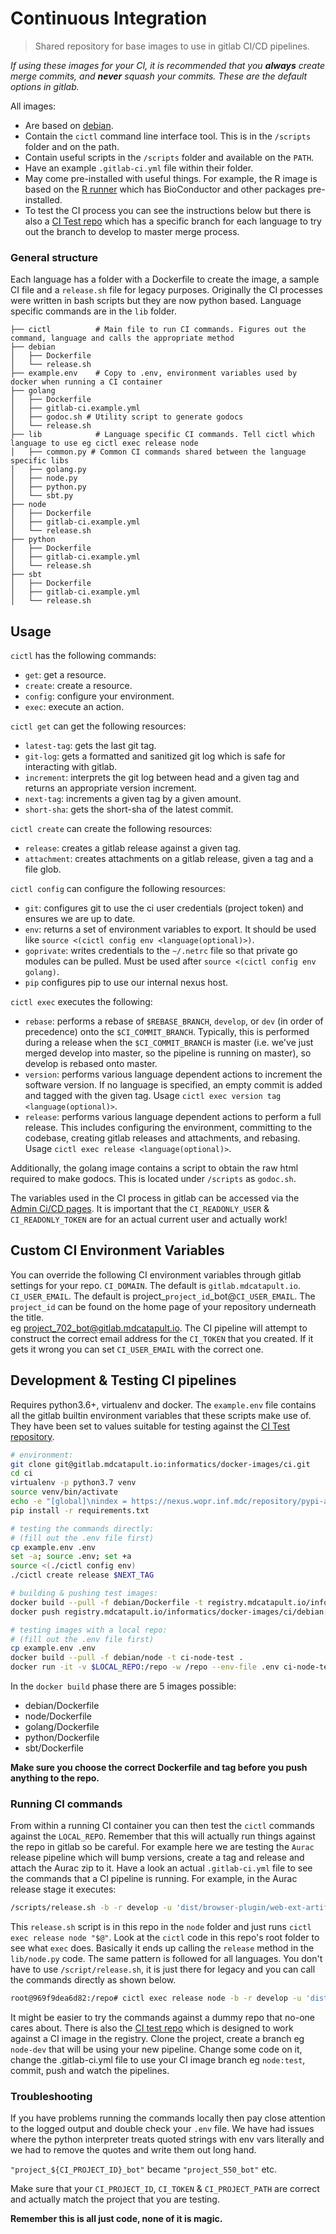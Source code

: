 # Continuous Integration

> Shared repository for base images to use in gitlab CI/CD pipelines.

*If using these images for your CI, it is recommended that you **always** create merge commits, and **never** squash your commits. These are the default options in gitlab.*

All images:
* Are based on [debian](https://www.debian.org/).
* Contain the `cictl` command line interface tool. This is in the `/scripts` folder and on the path.
* Contain useful scripts in the `/scripts` folder and available on the `PATH`.
* Have an example `.gitlab-ci.yml` file within their folder.
* May come pre-installed with useful things. For example, the R image is based on the [R runner](https://gitlab.mdcatapult.io/informatics/docker-images/runners/-/tree/master/r) which has BioConductor and other packages pre-installed.
* To test the CI process you can see the instructions below but there is also a [CI Test repo](https://gitlab.mdcatapult.io/informatics/software-engineering/ci-test) which has a specific branch for each language to try out the branch to develop to master merge process.

### General structure
Each language has a folder with a Dockerfile to create the image, a sample CI file and a `release.sh` file for legacy purposes.
Originally the CI processes were  written in bash scripts but they are now python based. Language specific commands are
in the `lib` folder.

```
├── cictl          # Main file to run CI commands. Figures out the command, language and calls the appropriate method
├── debian
│   ├── Dockerfile
│   └── release.sh
├── example.env    # Copy to .env, environment variables used by docker when running a CI container
├── golang
│   ├── Dockerfile
│   ├── gitlab-ci.example.yml
│   ├── godoc.sh # Utility script to generate godocs
│   └── release.sh
├── lib            # Language specific CI commands. Tell cictl which language to use eg cictl exec release node 
│   ├── common.py # Common CI commands shared between the language specific libs
│   ├── golang.py
│   ├── node.py
│   ├── python.py
│   └── sbt.py
├── node
│   ├── Dockerfile
│   ├── gitlab-ci.example.yml
│   └── release.sh
├── python
│   ├── Dockerfile
│   ├── gitlab-ci.example.yml
│   └── release.sh
├── sbt
│   ├── Dockerfile
│   ├── gitlab-ci.example.yml
│   └── release.sh
```

## Usage
`cictl` has the following commands:
* `get`: get a resource.
* `create`: create a resource.
* `config`: configure your environment.
* `exec`: execute an action.

`cictl get` can get the following resources:
* `latest-tag`: gets the last git tag.
* `git-log`: gets a formatted and sanitized git log which is safe for interacting with gitlab.
* `increment`: interprets the git log between head and a given tag and returns an appropriate version increment.
* `next-tag`: increments a given tag by a given amount.
* `short-sha`: gets the short-sha of the latest commit.

`cictl create` can create the following resources:
* `release`: creates a gitlab release against a given tag.
* `attachment`: creates attachments on a gitlab release, given a tag and a file glob.

`cictl config` can configure the following resources:
* `git`: configures git to use the ci user credentials (project token) and ensures we are up to date.
* `env`: returns a set of environment variables to export. It should be used like `source <(cictl config env <language(optional)>)`.
* `goprivate`: writes credentials to the `~/.netrc` file so that private go modules can be pulled. Must be used after `source <(cictl config env golang)`.
* `pip` configures pip to use our internal nexus host.

`cictl exec` executes the following:
* `rebase`: performs a rebase of `$REBASE_BRANCH`, `develop`, or `dev` (in order of precedence) onto the `$CI_COMMIT_BRANCH`. Typically, this is performed during a release when the `$CI_COMMIT_BRANCH` is master (i.e. we've just merged develop into master, so the pipeline is running on master), so develop is rebased onto master.
* `version`: performs various language dependent actions to increment the software version. If no language is specified, an empty commit is added and tagged with the given tag. Usage `cictl exec version tag <language(optional)>`.
* `release`: performs various language dependent actions to perform a full release. This includes configuring the environment, committing to the codebase, creating gitlab releases and attachments, and rebasing. Usage `cictl exec release <language(optional)>`.

Additionally, the golang image contains a script to obtain the raw html required to make godocs. This is located under `/scripts` as `godoc.sh`.

The variables used in the CI process in gitlab can be accessed via the [Admin Ci/CD pages](https://gitlab.mdcatapult.io/admin/application_settings/ci_cd). It is important that the
`CI_READONLY_USER` & `CI_READONLY_TOKEN` are for an actual current user and actually work!

## Custom CI Environment Variables
You can override the following CI environment variables through gitlab settings for your repo.
`CI_DOMAIN`. The default is `gitlab.mdcatapult.io`.  
`CI_USER_EMAIL`. The default is project_`project_id`_bot@`CI_USER_EMAIL`. The `project_id` can be found on the home page of your repository underneath the title.  
eg project_702_bot@gitlab.mdcatapult.io. The CI pipeline will attempt to construct the correct email address for the `CI_TOKEN` that you created. If it gets it wrong you can set `CI_USER_EMAIL` with the correct one.
## Development & Testing CI pipelines
Requires python3.6+, virtualenv and docker. The `example.env` file contains all the gitlab builtin environment variables that these scripts make use of. They have been set to values suitable for testing against the [CI Test repository](https://gitlab.mdcatapult.io/informatics/software-engineering/ci-test).
```bash
# environment:
git clone git@gitlab.mdcatapult.io:informatics/docker-images/ci.git
cd ci
virtualenv -p python3.7 venv
source venv/bin/activate
echo -e "[global]\nindex = https://nexus.wopr.inf.mdc/repository/pypi-all/pypi\nindex-url = https://nexus.wopr.inf.mdc/repository/pypi-all/simple" > venv/pip.conf
pip install -r requirements.txt

# testing the commands directly:
# (fill out the .env file first)
cp example.env .env
set -a; source .env; set +a
source <(./cictl config env)
./cictl create release $NEXT_TAG 

# building & pushing test images:
docker build --pull -f debian/Dockerfile -t registry.mdcatapult.io/informatics/docker-images/ci/debian:test .
docker push registry.mdcatapult.io/informatics/docker-images/ci/debian:test

# testing images with a local repo:
# (fill out the .env file first)
cp example.env .env
docker build --pull -f debian/node -t ci-node-test .
docker run -it -v $LOCAL_REPO:/repo -w /repo --env-file .env ci-node-test
```

In the `docker build` phase there are 5 images possible:
* debian/Dockerfile
* node/Dockerfile
* golang/Dockerfile
* python/Dockerfile
* sbt/Dockerfile

**Make sure you choose the correct Dockerfile and tag before you push anything to the repo.**

### Running CI commands
From within a running CI container you can then test the `cictl` commands against the `LOCAL_REPO`. Remember that this will actually
run things against the repo in gitlab so be careful. For example here we are testing the `Aurac` release pipeline which will bump
versions, create a tag and release and attach the Aurac zip to it. Have a look an actual `.gitlab-ci.yml` file to see the 
commands that a CI pipeline is running. For example, in the Aurac release stage it executes:

```bash
/scripts/release.sh -b -r develop -u 'dist/browser-plugin/web-ext-artifacts/aurac-*.zip'
```

This `release.sh` script is in this repo in the `node` folder and just runs `cictl exec release node "$@"`. Look at the `cictl` code
in this repo's root folder to see what `exec` does. Basically it ends up calling the `release` method in the `lib/node.py` code. The same pattern
is followed for all languages. You don't have to use `/script/release.sh`, it is just there for legacy and you can call the commands
directly as shown below.

```bash
root@969f9dea6d82:/repo# cictl exec release node -b -r develop -u 'dist/browser-plugin/web-ext-artifacts/aurac-*.zip'
```

It might be easier to try the commands against a dummy repo that no-one cares about. There is also
the [CI test repo](https://gitlab.mdcatapult.io/informatics/software-engineering/ci-test) which is designed to work against a CI image in the registry. Clone the
project, create a branch eg `node-dev` that will be using your new pipeline. Change some code on it, change the .gitlab-ci.yml file
to use your CI image branch eg `node:test`, commit, push and watch the pipelines.

### Troubleshooting
If you have problems running the commands locally then pay close  attention to the logged output and double check your `.env` file. We have had issues where
the python interpreter treats quoted strings with env vars literally and we had to remove the quotes and
write them out long hand.

`"project_${CI_PROJECT_ID}_bot"` became `"project_550_bot"` etc.

Make sure that your `CI_PROJECT_ID`, `CI_TOKEN` & `CI_PROJECT_PATH` are correct and actually match the project that
you are testing.

**Remember this is all just code, none of it  is magic.**

